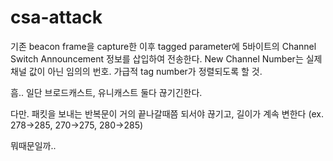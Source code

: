 # csa-attack
기존 beacon frame을 capture한 이후 tagged parameter에 5바이트의 Channel Switch Announcement 정보를 삽입하여 전송한다. New Channel Number는 실제 채널 값이 아닌 임의의 번호. 가급적 tag number가 정렬되도록 할 것.


흠.. 일단 브로드캐스트, 유니캐스트 둘다 끊기긴한다.

다만.
패킷을 보내는 반복문이 거의 끝나갈때쯤 되서야 끊기고, 길이가 계속 변한다
(ex. 278->285, 270->275, 280->285)

뭐때문일까..